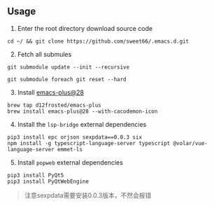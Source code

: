 ## Usage
1. Enter the root directory download source code
```
cd ~/ && git clone https://github.com/sweet66/.emacs.d.git
```

2. Fetch all submules
```
git submodule update --init --recursive

git submodule foreach git reset --hard
```

3. Install [emacs-plus@28](https://github.com/d12frosted/homebrew-emacs-plus)
```
brew tap d12frosted/emacs-plus
brew install emacs-plus@28 --with-cacodemon-icon
```

4. Install the `lsp-bridge` external dependencies
```
pip3 install epc orjson sexpdata==0.0.3 six
npm install -g typescript-language-server typescript @volar/vue-language-server emmet-ls 
```

5. Install ` popweb ` external dependencies
```
pip3 install PyQt5
pip3 install PyQtWebEngine
```
> 注意sexpdata需要安装0.0.3版本，不然会报错
